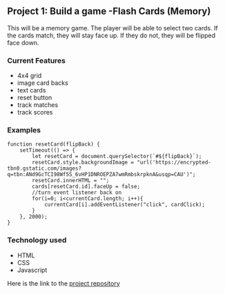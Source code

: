 ## Project 1: Build a game -Flash Cards (Memory)

This will be a memory game. The player will be able to select two cards. If the cards match, they will stay face up. If they do not, they will be flipped face down.

### Current Features
* 4x4 grid
* image card backs
* text cards
* reset button
* track matches
* track scores

### Examples
```// turning a card down
function resetCard(flipBack) {
    setTimeout(() => {
        let resetCard = document.querySelector(`#${flipBack}`);
        resetCard.style.backgroundImage = "url('https://encrypted-tbn0.gstatic.com/images?q=tbn:ANd9GcTCI98Wf5S_6vHP1DNROEPZA7wmRmbskrpknA&usqp=CAU')";
        resetCard.innerHTML = "";
        cards[resetCard.id].faceUp = false;
        //turn event listener back on
        for(i=0; i<currentCard.length; i++){
            currentCard[i].addEventListener("click", cardClick);
        }
    }, 2000);
}
```

### Technology used
* HTML
* CSS
* Javascript

Here is the link to the [project repository](https://github.com/nealpoppe/Project-1)